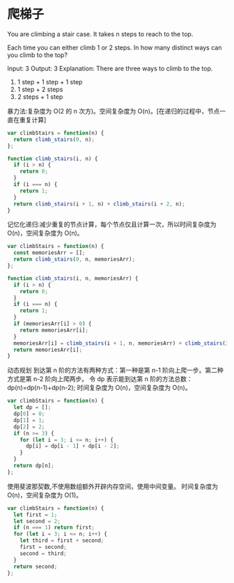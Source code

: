 # 爬梯子

You are climbing a stair case. It takes n steps to reach to the top.

Each time you can either climb 1 or 2 steps. In how many distinct ways can you climb to the top?

Input: 3
Output: 3
Explanation: There are three ways to climb to the top.

1. 1 step + 1 step + 1 step
2. 1 step + 2 steps
3. 2 steps + 1 step

暴力法:复杂度为 O(2 的 n 次方)。空间复杂度为 O(n)。[在递归的过程中，节点一直在重复计算]

```js
var climbStairs = function(n) {
  return climb_stairs(0, n);
};

function climb_stairs(i, n) {
  if (i > n) {
    return 0;
  }
  if (i === n) {
    return 1;
  }
  return climb_stairs(i + 1, n) + climb_stairs(i + 2, n);
}
```

记忆化递归:减少重复的节点计算，每个节点仅且计算一次，所以时间复杂度为 O(n)，空间复杂度为 O(n)。

```js
var climbStairs = function(n) {
  const memoriesArr = [];
  return climb_stairs(0, n, memoriesArr);
};

function climb_stairs(i, n, memoriesArr) {
  if (i > n) {
    return 0;
  }
  if (i === n) {
    return 1;
  }
  if (memoriesArr[i] > 0) {
    return memoriesArr[i];
  }
  memoriesArr[i] = climb_stairs(i + 1, n, memoriesArr) + climb_stairs(i + 2, n, memoriesArr);
  return memoriesArr[i];
}
```

动态规划
到达第 n 阶的方法有两种方式：第一种是第 n-1 阶向上爬一步。第二种方式是第 n-2 阶向上爬两步。
令 dp 表示能到达第 n 阶的方法总数：dp(n)=dp(n-1)+dp(n-2);
时间复杂度为 O(n)，空间复杂度为 O(n)。

```js
var climbStairs = function(n) {
  let dp = [];
  dp[0] = 0;
  dp[1] = 1;
  dp[2] = 2;
  if (n >= 3) {
    for (let i = 3; i <= n; i++) {
      dp[i] = dp[i - 1] + dp[i - 2];
    }
  }
  return dp[n];
};
```

使用斐波那契数,不使用数组额外开辟内存空间，使用中间变量。
时间复杂度为 O(n)，空间复杂度为 O(1)。

```js
var climbStairs = function(n) {
  let first = 1;
  let second = 2;
  if (n === 1) return first;
  for (let i = 3; i <= n; i++) {
    let third = first + second;
    first = second;
    second = third;
  }
  return second;
};
```
